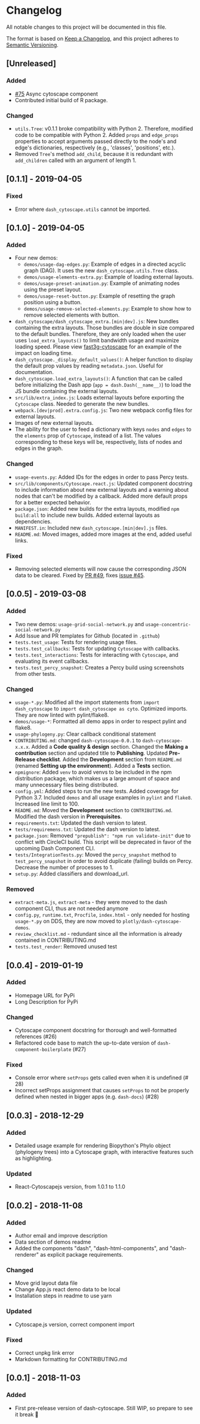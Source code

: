 # Changelog
All notable changes to this project will be documented in this file.

The format is based on [Keep a Changelog](https://keepachangelog.com/en/1.0.0/),
and this project adheres to [Semantic Versioning](https://semver.org/spec/v2.0.0.html).

## [Unreleased]

### Added
* [#75](https://github.com/plotly/dash-cytoscape/pull/75) Async cytoscape component
* Contributed initial build of R package.

### Changed
* `utils.Tree`: v0.1.1 broke compatibility with Python 2. Therefore, modified code to be compatible
  with Python 2. Added `props` and `edge_props` properties to accept arguments passed directly to
  the node's and edge's dictionaries, respectively (e.g., 'classes', 'positions', etc.).
* Removed `Tree`'s method `add_child`, because it is redundant with `add_children` called with an
  argument of length 1.

## [0.1.1] - 2019-04-05

### Fixed
* Error where `dash_cytoscape.utils` cannot be imported.

## [0.1.0] - 2019-04-05

### Added
* Four new demos:
    * `demos/usage-dag-edges.py`: Example of edges in a directed acyclic graph (DAG). It uses the new `dash_cytoscape.utils.Tree` class.
    * `demos/usage-elements-extra.py`: Example of loading external layouts.
    * `demos/usage-preset-animation.py`: Example of animating nodes using the preset layout.
    * `demos/usage-reset-button.py`: Example of resetting the graph position using a button.
    * `demos/usage-remove-selected-elements.py`: Example to show how to remove selected elements with button.
* `dash_cytoscape/dash_cytoscape_extra.[min|dev].js`: New bundles containing the extra layouts. Those bundles are double in size compared to the default bundles. Therefore, they are only loaded when the user uses `load_extra_layouts()` to limit bandwidth usage and maximize loading speed. Please view [fast3g-cytoscape](demos/images/fast3g-cytoscape.PNG) for an example of the impact on loading time.
* `dash_cytoscape._display_default_values()`: A helper function to display the default prop values by reading `metadata.json`. Useful for documentation.
* `dash_cytoscape.load_extra_layouts()`: A function that can be called before initializing the Dash app (`app = dash.Dash(__name__)`) to load the JS bundle containing the external layouts.
* `src/lib/extra_index.js`: Loads external layouts before exporting the `Cytoscape` class. Needed to generate the new bundles.
* `webpack.[dev|prod].extra.config.js`: Two new webpack config files for external layouts.
* Images of new external layouts.
* The ability for the user to feed a dictionary with keys `nodes` and `edges` to the `elements` prop of `Cytoscape`, instead of a list. The values corresponding to these keys will be, respectively, lists of nodes and edges in the graph.


### Changed
* `usage-events.py`: Added IDs for the edges in order to pass Percy tests.
* `src/lib/components/Cytoscape.react.js`: Updated component docstring to include information about new external layouts and a warning about nodes that can't be modified by a callback. Added more default props for a better expected behavior.
* `package.json`: Added new builds for the extra layouts, modified `npm build:all` to include new builds. Added external layouts as dependencies.
* `MANIFEST.in`: Included new `dash_cytoscape.[min|dev].js` files.
* `README.md`: Moved images, added more images at the end, added useful links.


### Fixed
* Removing selected elements will now cause the corresponding JSON data to be cleared. Fixed by [PR #49](https://github.com/plotly/dash-cytoscape/pull/49), fixes [issue #45](https://github.com/plotly/dash-cytoscape/issues/45).


## [0.0.5] - 2019-03-08

### Added
* Two new demos: `usage-grid-social-network.py` and `usage-concentric-social-network.py`
* Add Issue and PR templates for Github (located in `.github`)
* `tests.test_usage`: Tests for rendering usage files.
* `tests.test_callbacks`: Tests for updating `Cytoscape` with callbacks.
* `tests.test_interactions`: Tests for interacting with `Cytoscape`, and evaluating its event callbacks.
* `tests.test_percy_snapshot`: Creates a Percy build using screenshots from other tests.

### Changed
* `usage-*.py`: Modified all the import statements from `import dash_cytoscape` to `import dash_cytoscape as cyto`. Optimized imports. They are now linted with pylint/flake8.
* `demos/usage-*`: Formatted all demo apps in order to respect pylint and flake8.
* `usage-phylogeny.py`: Clear callback conditional statement
* `CONTRIBUTING.md`: changed `dash-cytoscape-0.0.1` to `dash-cytoscape-x.x.x`. Added a **Code quality & design** section. Changed the **Making a contribution** section and updated title to **Publishing**. Updated **Pre-Release checklist**. Added the **Development** section from `README.md` (renamed **Setting up the environment**). Added a **Tests** section.
* `npmignore`: Added `venv` to avoid venvs to be included in the npm distribution package, which makes us a large amount of space and many unnecessary files being distributed.
* `config.yml`: Added steps to run the new tests. Added coverage for Python 3.7. Included `demos` and all usage examples in `pylint` and `flake8`. Increased line limit to 100.
* `README.md`: Moved the **Development** section to `CONTRIBUTING.md`. Modified the dash version in **Prerequisites**.
* `requirements.txt`: Updated the dash version to latest.
* `tests/requiremens.txt`: Updated the dash version to latest.
* `package.json`: Removed `"prepublish": "npm run validate-init"` due to conflict with CircleCI build. This script will be deprecated in favor of the upcoming Dash Component CLI.
* `tests/IntegrationTests.py`: Moved the `percy_snapshot` method to `test_percy_snapshot` in order to avoid duplicate (failing) builds on Percy. Decrease the number of processes to 1.
* `setup.py`: Added classifiers and download_url.

### Removed
* `extract-meta.js`, `extract-meta` - they were moved to the dash component CLI, thus are not needed anymore
* `config.py`, `runtime.txt`, `Procfile`, `index.html` - only needed for hosting `usage-*.py` on DDS, they are now moved to `plotly/dash-cytoscape-demos`.
* `review_checklist.md` -  redundant since all the information is already contained in CONTRIBUTING.md
* `tests.test_render`: Removed unused test


## [0.0.4] - 2019-01-19

### Added
* Homepage URL for PyPi
* Long Description for PyPi

### Changed
* Cytoscape component docstring for thorough and well-formatted references (#26)
* Refactored code base to match the up-to-date version of `dash-component-boilerplate` (#27)

### Fixed
* Console error where `setProps` gets called even when it is undefined (# 28)
* Incorrect setProps assignment that causes `setProps` to not be properly defined when nested in bigger apps (e.g. `dash-docs`) (#28)

## [0.0.3] - 2018-12-29
### Added
* Detailed usage example for rendering Biopython's Phylo object (phylogeny trees)
into a Cytoscape graph, with interactive features such as highlighting.

### Updated
* React-Cytoscapejs version, from 1.0.1 to 1.1.0

## [0.0.2] - 2018-11-08
### Added
* Author email and improve description
* Data section of demos readme
* Added the components "dash", "dash-html-components", and "dash-renderer" as explicit package requirements.

### Changed
* Move grid layout data file
* Change App.js react demo data to be local
* Installation steps in readme to use yarn


### Updated
* Cytoscape.js version, correct component import

### Fixed
* Correct unpkg link error
* Markdown formatting for CONTRIBUTING.md


## [0.0.1] - 2018-11-03
### Added
- First pre-release version of dash-cytoscape. Still WIP, so prepare to see it break 🔧
